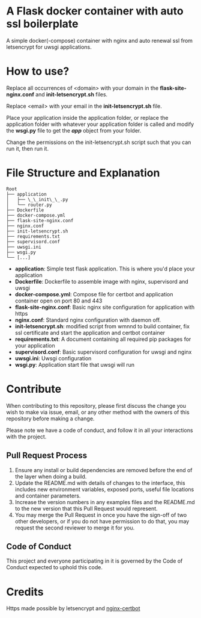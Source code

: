 # A Flask docker container with auto ssl boilerplate
A simple docker(-compose) container with nginx and auto renewal ssl from letsencrypt for uwsgi applications.

# How to use?
Replace all occurrences of \<domain\> with your domain in the **flask-site-nginx.conf** and **init-letsencrypt.sh** files.
  
Replace \<email\> with your email in the **init-letsencrypt.sh** file.

Place your application inside the application folder, or replace the application folder with whatever your application folder is called and modify the **wsgi.py** file to get the ***app*** object from your folder.

Change the permissions on the init-letsencrypt.sh script such that you can run it, then run it.

# File Structure and Explanation
```
Root 
├── application
│   ├── \_\_init\_\_.py
│   └── router.py
├── Dockerfile
├── docker-compose.yml
├── flask-site-nginx.conf
├── nginx.conf
├── init-letsencrypt.sh
├── requirements.txt
├── supervisord.conf
├── uwsgi.ini
├── wsgi.py
└── [...]
```
* __application__: Simple test flask application. This is where you'd place your application
* __Dockerfile__: Dockerfile to assemble image with nginx, supervisord and uwsgi
* __docker-compose.yml__: Compose file for certbot and application container open on port 80 and 443
* __flask-site-nginx.conf__: Basic nginx site configuration for application with https
* __nginx.conf__: Standard nginx configuration with daemon off.
* __init-letsencrypt.sh__: modified script from wmnnd to build container, fix ssl certificate and start the application and certbot container
* __requirements.txt__: A document containing all required pip packages for your application
* __supervisord.conf__: Basic supervisord configuration for uwsgi and nginx
* __uwsgi.ini__: Uwsgi configuration
* __wsgi.py__: Application start file that uwsgi will run

# Contribute
When contributing to this repository, please first discuss the change you wish to make via issue,
email, or any other method with the owners of this repository before making a change. 

Please note we have a code of conduct, and follow it in all your interactions with the project.

## Pull Request Process
1. Ensure any install or build dependencies are removed before the end of the layer when doing a build.
2. Update the README.md with details of changes to the interface, this includes new environment variables, exposed ports, useful file locations and container parameters.
3. Increase the version numbers in any examples files and the README.md to the new version that this Pull Request would represent.
4. You may merge the Pull Request in once you have the sign-off of two other developers, or if you do not have permission to do that, you may request the second reviewer to merge it for you.

## Code of Conduct
This project and everyone participating in it is governed by the Code of Conduct expected to uphold this code.

# Credits
Https made possible by letsencrypt and [nginx-certbot](https://github.com/wmnnd/nginx-certbot)
